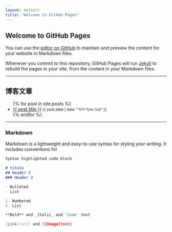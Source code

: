 ```yaml
---
layout: default
title: "Welcome to GitHub Pages"
---
```


## Welcome to GitHub Pages

You can use the [editor on GitHub](https://github.com/fsrmll/fsrmll.github.io/edit/main/index.md) to maintain and preview the content for your website in Markdown files.

Whenever you commit to this repository, GitHub Pages will run [Jekyll](https://jekyllrb.com/) to rebuild the pages in your site, from the content in your Markdown files.

---

## 博客文章

<ul>
{% for post in site.posts %}
  <li>
    <a href="{{ post.url }}">{{ post.title }}</a>
    <small>{{ post.date | date: "%Y-%m-%d" }}</small>
  </li>
{% endfor %}
</ul>

---

### Markdown

Markdown is a lightweight and easy-to-use syntax for styling your writing. It includes conventions for

```markdown
Syntax highlighted code block

# titulo
## Header 2
### Header 3

- Bulleted
- List

1. Numbered
2. List

**Bold** and _Italic_ and `Code` text

[Link](url) and ![Image](src)
